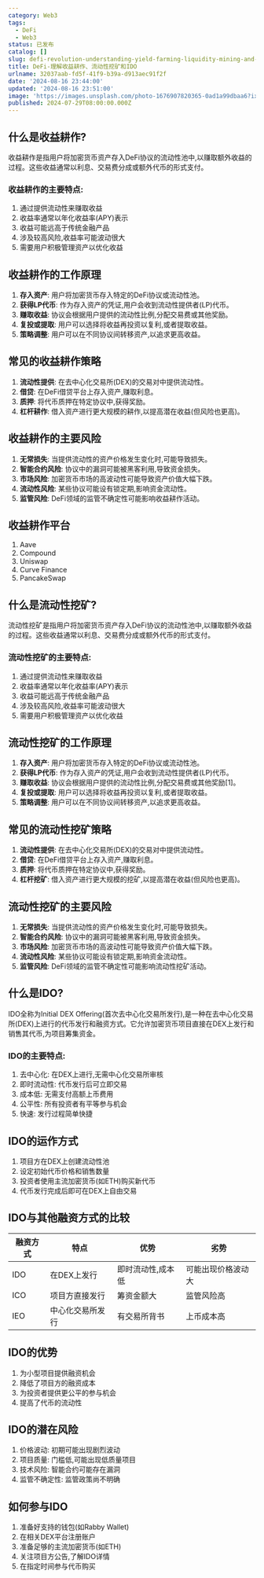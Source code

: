 ```yaml
---
category: Web3
tags:
  - DeFi
  - Web3
status: 已发布
catalog: []
slug: defi-revolution-understanding-yield-farming-liquidity-mining-and-ido-2
title: DeFi-理解收益耕作、流动性挖矿和IDO
urlname: 32037aab-fd5f-41f9-b39a-d913aec91f2f
date: '2024-08-16 23:44:00'
updated: '2024-08-16 23:51:00'
image: 'https://images.unsplash.com/photo-1676907820365-0ad1a99dbaa6?ixlib=rb-4.0.3&q=85&fm=jpg&crop=entropy&cs=srgb'
published: 2024-07-29T08:00:00.000Z
---
```


## 什么是收益耕作?


收益耕作是指用户将加密货币资产存入DeFi协议的流动性池中,以赚取额外收益的过程。这些收益通常以利息、交易费分成或额外代币的形式支付。


### 收益耕作的主要特点:

1. 通过提供流动性来赚取收益
2. 收益率通常以年化收益率(APY)表示
3. 收益可能远高于传统金融产品
4. 涉及较高风险,收益率可能波动很大
5. 需要用户积极管理资产以优化收益

## 收益耕作的工作原理

1. **存入资产**: 用户将加密货币存入特定的DeFi协议或流动性池。
2. **获得LP代币**: 作为存入资产的凭证,用户会收到流动性提供者(LP)代币。
3. **赚取收益**: 协议会根据用户提供的流动性比例,分配交易费或其他奖励。
4. **复投或提取**: 用户可以选择将收益再投资以复利,或者提取收益。
5. **策略调整**: 用户可以在不同协议间转移资产,以追求更高收益。

## 常见的收益耕作策略

1. **流动性提供**: 在去中心化交易所(DEX)的交易对中提供流动性。
2. **借贷**: 在DeFi借贷平台上存入资产,赚取利息。
3. **质押**: 将代币质押在特定协议中,获得奖励。
4. **杠杆耕作**: 借入资产进行更大规模的耕作,以提高潜在收益(但风险也更高)。

## 收益耕作的主要风险

1. **无常损失**: 当提供流动性的资产价格发生变化时,可能导致损失。
2. **智能合约风险**: 协议中的漏洞可能被黑客利用,导致资金损失。
3. **市场风险**: 加密货币市场的高波动性可能导致资产价值大幅下跌。
4. **流动性风险**: 某些协议可能设有锁定期,影响资金流动性。
5. **监管风险**: DeFi领域的监管不确定性可能影响收益耕作活动。

## 收益耕作平台

1. Aave
2. Compound
3. Uniswap
4. Curve Finance
5. PancakeSwap

## 什么是流动性挖矿?


流动性挖矿是指用户将加密货币资产存入DeFi协议的流动性池中,以赚取额外收益的过程。这些收益通常以利息、交易费分成或额外代币的形式支付。


### 流动性挖矿的主要特点:

1. 通过提供流动性来赚取收益
2. 收益率通常以年化收益率(APY)表示
3. 收益可能远高于传统金融产品
4. 涉及较高风险,收益率可能波动很大
5. 需要用户积极管理资产以优化收益

## 流动性挖矿的工作原理

1. **存入资产**: 用户将加密货币存入特定的DeFi协议或流动性池。
2. **获得LP代币**: 作为存入资产的凭证,用户会收到流动性提供者(LP)代币。
3. **赚取收益**: 协议会根据用户提供的流动性比例,分配交易费或其他奖励[1]。
4. **复投或提取**: 用户可以选择将收益再投资以复利,或者提取收益。
5. **策略调整**: 用户可以在不同协议间转移资产,以追求更高收益。

## 常见的流动性挖矿策略

1. **流动性提供**: 在去中心化交易所(DEX)的交易对中提供流动性。
2. **借贷**: 在DeFi借贷平台上存入资产,赚取利息。
3. **质押**: 将代币质押在特定协议中,获得奖励。
4. **杠杆挖矿**: 借入资产进行更大规模的挖矿,以提高潜在收益(但风险也更高)。

## 流动性挖矿的主要风险

1. **无常损失**: 当提供流动性的资产价格发生变化时,可能导致损失。
2. **智能合约风险**: 协议中的漏洞可能被黑客利用,导致资金损失。
3. **市场风险**: 加密货币市场的高波动性可能导致资产价值大幅下跌。
4. **流动性风险**: 某些协议可能设有锁定期,影响资金流动性。
5. **监管风险**: DeFi领域的监管不确定性可能影响流动性挖矿活动。

## 什么是IDO?


IDO全称为Initial DEX Offering(首次去中心化交易所发行),是一种在去中心化交易所(DEX)上进行的代币发行和融资方式。它允许加密货币项目直接在DEX上发行和销售其代币,为项目筹集资金。


### IDO的主要特点:

1. 去中心化: 在DEX上进行,无需中心化交易所审核
2. 即时流动性: 代币发行后可立即交易
3. 成本低: 无需支付高额上币费用
4. 公平性: 所有投资者有平等参与机会
5. 快速: 发行过程简单快捷

## IDO的运作方式

1. 项目方在DEX上创建流动性池
2. 设定初始代币价格和销售数量
3. 投资者使用主流加密货币(如ETH)购买新代币
4. 代币发行完成后即可在DEX上自由交易

## IDO与其他融资方式的比较


| 融资方式 | 特点       | 优势        | 劣势        |
| ---- | -------- | --------- | --------- |
| IDO  | 在DEX上发行  | 即时流动性,成本低 | 可能出现价格波动大 |
| ICO  | 项目方直接发行  | 筹资金额大     | 监管风险高     |
| IEO  | 中心化交易所发行 | 有交易所背书    | 上币成本高     |


## IDO的优势

1. 为小型项目提供融资机会
2. 降低了项目方的融资成本
3. 为投资者提供更公平的参与机会
4. 提高了代币的流动性

## IDO的潜在风险

1. 价格波动: 初期可能出现剧烈波动
2. 项目质量: 门槛低,可能出现低质量项目
3. 技术风险: 智能合约可能存在漏洞
4. 监管不确定性: 监管政策尚不明确

## 如何参与IDO

1. 准备好支持的钱包(如Rabby Wallet)
2. 在相关DEX平台注册账户
3. 准备足够的主流加密货币(如ETH)
4. 关注项目方公告,了解IDO详情
5. 在指定时间参与代币购买
